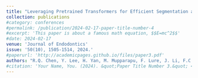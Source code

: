 ```yaml
---
title: "Leveraging Pretrained Transformers for Efficient Segmentation and Lesion Detection in Cone-Beam Computed Tomography Scans"
collection: publications
#category: conferences
#permalink: /publication/2024-02-17-paper-title-number-4
#excerpt: 'This paper is about a famous math equation, $$E=mc^2$$'
#date: 2024-02-17
venue: 'Journal of Endodontics'
issue: '50(10), 1505-1514, 2024.'
#paperurl: 'http://academicpages.github.io/files/paper3.pdf'
authors: "R.Q. Chen, Y. Lee, H. Yan, M. Mupparapu, F. Lure, J. Li, F.C. Setzer,"
#citation: 'Your Name, You. (2024). &quot;Paper Title Number 3.&quot; <i>GitHub Journal of Bugs</i>. 1(3).'
---
```

